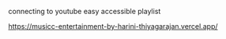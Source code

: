 connecting to youtube
easy accessible playlist

https://musicc-entertainment-by-harini-thiyagarajan.vercel.app/
